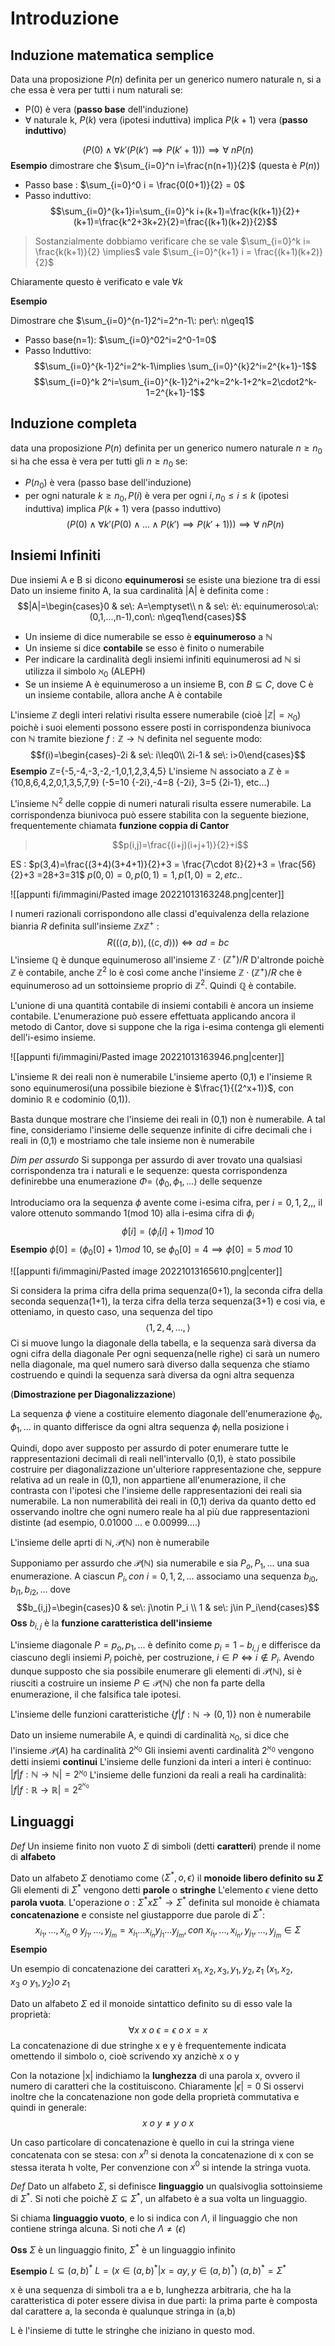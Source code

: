 # Introduzione

## Induzione matematica semplice

Data una proposizione $P(n)$ definita per un generico numero naturale n, si a che essa è vera per tutti i num naturali se:
- P(0) è vera (**passo base** dell'induzione)
- $\forall$ naturale k, $P(k)$ vera (ipotesi induttiva) implica $P(k+1)$ vera (**passo induttivo**) 

$$(P(0)\wedge\forall k' (P(k')\implies P(k'+1)))\implies \forall\: nP(n)$$
**Esempio**
dimostrare che $\sum_{i=0}^n i=\frac{n(n+1)}{2}$ (questa è $P(n)$)
- Passo base : $\sum_{i=0}^0 i = \frac{0(0+1)}{2} = 0$ 
- Passo induttivo:$$\sum_{i=0}^{k+1}i=\sum_{i=0}^k i+(k+1)=\frac{k(k+1)}{2}+(k+1)=\frac{k^2+3k+2}{2}=\frac{(k+1)(k+2)}{2}$$
> Sostanzialmente dobbiamo verificare che se vale $\sum_{i=0}^k i= \frac{k(k+1)}{2} \implies$ vale $\sum_{i=0}^{k+1} i = \frac{(k+1)(k+2)}{2}$ 

Chiaramente questo è verificato e vale $\forall k$ 

**Esempio**

Dimostrare che $\sum_{i=0}^{n-1}2^i=2^n-1\: per\: n\geq1$
- Passo base(n=1): $\sum_{i=0}^02^i=2^0-1=0$
- Passo Induttivo:$$\sum_{i=0}^{k-1}2^i=2^k-1\implies \sum_{i=0}^{k}2^i=2^{k+1}-1$$
$$\sum_{i=0}^k 2^i=\sum_{i=0}^{k-1}2^i+2^k=2^k-1+2^k=2\cdot2^k-1=2^{k+1}-1$$


## Induzione completa
data una proposizione $P(n)$ definita per un generico numero naturale $n\geq n_0$ si ha che essa è vera per tutti gli $n\geq n_0$ se:
- $P(n_0)$ è vera (passo base dell'induzione)
- per ogni naturale $k\geq n_0,P(i)$ è vera per ogni $i,n_0\leq i\leq k$ (ipotesi induttiva) implica $P(k+1)$ vera (passo induttivo)
$$(P(0)\wedge \forall k'(P(0)\wedge...\wedge P(k')\implies P(k'+1)))\implies \forall\:nP(n)$$
## Insiemi Infiniti

Due insiemi A e B si dicono **equinumerosi** se esiste una biezione tra di essi
Dato un insieme finito A, la sua cardinalità |A| è definita come :
$$|A|=\begin{cases}0 & se\: A=\emptyset\\
n & se\: è\: equinumeroso\:a\: (0,1,...,n-1),con\: n\geq1\end{cases}$$
- Un insieme di dice numerabile se esso è **equinumeroso** a $\mathbb N$ 
- Un insieme si dice **contabile** se esso è finito o numerabile
- Per indicare la cardinalità degli insiemi infiniti equinumerosi ad $\mathbb N$ si utilizza il simbolo $\aleph_0$ (ALEPH) 
- Se un insieme A è equinumeroso a un insieme B, con $B \subseteq C$, dove C è un insieme contabile, allora anche A è contabile

L'insieme $\mathbb Z$ degli interi relativi risulta essere numerabile (cioè $|\mathbb Z|=\aleph_0$) poichè i suoi elementi possono essere posti in corrispondenza biunivoca con $\mathbb N$ tramite biezione $f:\mathbb Z \rightarrow \mathbb N$ definita nel seguente modo:$$f(i)=\begin{cases}-2i & se\: i\leq0\\
2i-1 & se\: i>0\end{cases}$$ **Esempio**
$\mathbb Z$={-5,-4,-3,-2,-1,0,1,2,3,4,5}
L'insieme $\mathbb N$ associato a $\mathbb Z$ è ={10,8,6,4,2,0,1,3,5,7,9}
(-5=10 {-2i},-4=8 {-2i}, 3=5 {2i-1}, etc...)

L'insieme $\mathbb N^2$ delle coppie di numeri naturali risulta essere numerabile. La corrispondenza biunivoca può essere stabilita con la seguente biezione, frequentemente chiamata **funzione coppia di Cantor**
>$$p(i,j)=\frac{(i+j)(i+j+1)}{2}+i$$

ES : $p(3,4)=\frac{(3+4)(3+4+1)}{2}+3 = \frac{7\cdot 8}{2}+3 = \frac{56}{2}+3 =28+3=31$
$p(0,0)=0, p(0,1)=1, p(1,0)=2, etc..$ 

![[appunti fi/immagini/Pasted image 20221013163248.png|center]]

I numeri razionali corrispondono alle classi d'equivalenza della relazione bianria $R$ definita sull'insieme $\mathbb Zx\mathbb Z^+$ :
$$R((\langle a,b\rangle),(\langle c,d\rangle)) \iff ad=bc$$
L'insieme $\mathbb Q$ è dunque equinumeroso all'insieme $\mathbb Z\cdot(\mathbb Z^+)/R$ 
D'altronde poichè $\mathbb Z$ è contabile, anche $\mathbb Z^2$ lo è così come anche l'insieme $\mathbb Z\cdot(\mathbb Z^+)/R$ che è equinumeroso ad un sottoinsieme proprio di $\mathbb Z^2$.
Quindi $\mathbb Q$ è contabile.

L'unione di una quantità contabile di insiemi contabili è ancora un insieme contabile. L'enumerazione può essere effettuata applicando ancora il metodo di Cantor, dove si suppone che la riga i-esima contenga gli elementi dell'i-esimo insieme.

![[appunti fi/immagini/Pasted image 20221013163946.png|center]]

L'insieme $\mathbb R$ dei reali non è numerabile
L'insieme aperto (0,1) e l'insieme $\mathbb R$ sono equinumerosi(una possibile biezione è $\frac{1}{(2^x+1)}$, con dominio $\mathbb R$ e codominio (0,1)).

Basta dunque mostrare che l'insieme dei reali in (0,1) non è numerabile. A tal fine, consideriamo l'insieme delle sequenze infinite di cifre decimali che i reali in (0,1) e mostriamo che tale insieme non è numerabile

_Dim per assurdo_
Si supponga per assurdo di aver trovato una qualsiasi corrispondenza tra i naturali e le sequenze: questa corrispondenza definirebbe una enumerazione $\Phi =\: \langle\phi_0,\phi_1,...\rangle$ delle sequenze

Introduciamo ora la sequenza $\phi$ avente come i-esima cifra, per $i=0,1,2,,,$ il valore ottenuto sommando 1(mod 10) alla i-esima cifra di $\phi_i$ 
$$\phi[i]=(\phi_i[i]+1)mod\:10$$
**Esempio**
$\phi[0]=(\phi_0[0]+1)mod\:10$, se $\phi_0[0]=4\implies \phi[0]=5\:mod\:10$ 

![[appunti fi/immagini/Pasted image 20221013165610.png|center]]

Si considera la prima cifra della prima sequenza(0+1), la seconda cifra della seconda sequenza(1+1), la terza cifra della terza sequenza(3+1) e cosi via, e otteniamo, in questo caso, una sequenza del tipo 
$$\langle1,2,4,...,\rangle$$
Ci si muove lungo la diagonale della tabella, e la sequenza sarà diversa da ogni cifra della diagonale
Per ogni sequenza(nelle righe) ci sarà un numero nella diagonale, ma quel numero sarà diverso dalla sequenza che stiamo costruendo e quindi la sequenza sarà diversa da ogni altra sequenza

(**Dimostrazione per Diagonalizzazione**)

La sequenza $\phi$ viene a costituire elemento diagonale dell'enumerazione $\phi_0,\phi_1,...$ in quanto differisce da ogni altra sequenza $\phi_i$ nella posizione i

Quindi, dopo aver supposto per assurdo di poter enumerare tutte le rappresentazioni decimali di reali nell'intervallo (0,1), è stato possibile costruire per diagonalizzazione un'ulteriore rappresentazione che, seppure relativa ad un reale in (0,1), non appartiene all'enumerazione, il che contrasta con l'ipotesi che l'insieme delle rappresentazioni dei reali sia numerabile.
La non numerabilità dei reali in (0,1) deriva da quanto detto ed osservando inoltre che ogni numero reale ha al più due rappresentazioni distinte (ad esempio, 0.01000 ... e 0.00999....)

L'insieme delle aprti di $\mathbb N,\mathcal P(\mathbb N)$ non è numerabile

Supponiamo per assurdo che $\mathcal P(\mathbb N)$ sia numerabile e sia $P_o,P_1,...$ una sua enumerazione. A ciascun $P_i, con\: i=0,1,2,...$ associamo una sequenza $b_{i0},b_{i1},b_{i2},...$ dove 
$$b_{i,j}=\begin{cases}0 & se\: j\notin P_i \\
1 & se\: j\in P_i\end{cases}$$
**Oss** $b_{i,j}$ è la **funzione caratteristica dell'insieme**

L'insieme diagonale $P=p_o,p_1,...$ è definito come $p_i=1-b_{i,j}$ e differisce da ciascuno degli insiemi $P_i$ poichè, per costruzione, $i\in P\iff i\notin P_i$. Avendo dunque supposto che sia possibile enumerare gli elementi di $\mathcal P(\mathbb N)$, si è riusciti a costruire un insieme $P\in \mathcal P(\mathbb N)$ che non fa parte della enumerazione, il che falsifica tale ipotesi. 

L'insieme delle funzioni caratteristiche {$f | f:\mathbb N\rightarrow (0,1)$} non è numerabile

Dato un insieme numerabile A, e quindi di cardinalità $\aleph_0$, si dice che l'insieme $\mathcal P(A)$ ha cardinalità $2^{\aleph_0}$ 
Gli insiemi aventi cardinalità $2^{\aleph_0}$ vengono detti insiemi **continui**
L'insieme delle funzioni da interi a interi è continuo:
$|f|f:\mathbb N\rightarrow \mathbb N|=2^{\aleph_0}$ 
L'insieme delle funzioni da reali a reali ha cardinalità:
$|f|f:\mathbb R\rightarrow \mathbb R|=2^{2^{\aleph_0}}$ 

## Linguaggi

_Def_
Un insieme finito non vuoto $\Sigma$ di simboli (detti **caratteri**)  prende il nome di **alfabeto**

Dato un alfabeto $\Sigma$ denotiamo come $\langle\Sigma^*,o,\epsilon\rangle$ il **monoide libero definito su $\Sigma$**
Gli elementi di $\Sigma^*$ vengono detti **parole** o **stringhe**
L'elemento $\epsilon$ viene detto **parola vuota**. L'operazione $o:\Sigma^*x\Sigma^*\rightarrow \Sigma^*$ definita sul monoide è chiamata **concatenazione** e consiste nel giustapporre due parole di $\Sigma^*$:
$$x_{i_1},...,x_{i_n}\:o\:y_{j_1},...,y_{j_m}=x_{i_1}...x_{i_n}y_{j_1}...y_{j_m},con\: x_{i_1},...,x_{i_n},y_{j_1},...,y_{j_m}\in \Sigma$$
**Esempio**

Un esempio di concatenazione dei caratteri $x_1,x_2,x_3,y_1,y_2,z_1$
$(x_1,x_2,x_3\:o\:y_1,y_2)o\:z_1$ 

Dato un alfabeto $\Sigma$ ed il monoide sintattico definito su di esso vale la proprietà:
$$\forall x\:x\:o\:\epsilon = \epsilon\:o\:x=x$$
La concatenazione di due stringhe x e y è frequentemente indicata omettendo il simbolo o, cioè scrivendo xy anzichè x o y

Con la notazione |x| indichiamo la **lunghezza** di una parola x, ovvero il numero di caratteri che la costituiscono. Chiaramente $|\epsilon|=0$ Si osservi inoltre che la concatenazione non gode della proprietà commutativa e quindi in generale:
$$x\:o\:y\neq y\:o\:x$$

Un caso particolare di concatenazione è quello in cui la stringa viene concatenata con se stesa: con $x^h$ si denota la concatenazione di x con se stessa iterata h volte, Per convenzione con $x^0$ si intende la stringa vuota. 

_Def_
Dato un alfabeto $\Sigma$, si definisce **linguaggio** un qualsivoglia sottoinsieme di $\Sigma^*$. Si noti che poichè $\Sigma\subseteq\Sigma^*$, un alfabeto è a sua volta un linguaggio.

Si chiama **linguaggio vuoto**, e lo si indica con $\Lambda$, il linguaggio che non contiene stringa alcuna. Si noti che $\Lambda\neq (\epsilon)$ 

**Oss** $\Sigma$ è un linguaggio finito, $\Sigma^*$ è un linguaggio infinito

**Esempio**
$L\subseteq (a,b)^*$ $L=(x\in (a,b)^*|x=ay,y\in (a,b)^*)$ 
$(a,b)^*=\Sigma^*$ 

x è una sequenza di simboli tra a e b, lunghezza arbitraria, che ha la caratteristica di poter essere divisa in due parti: la prima parte è composta dal carattere a, la seconda è qualunque stringa in (a,b)

L è l'insieme di tutte le stringhe che iniziano in questo mod.
